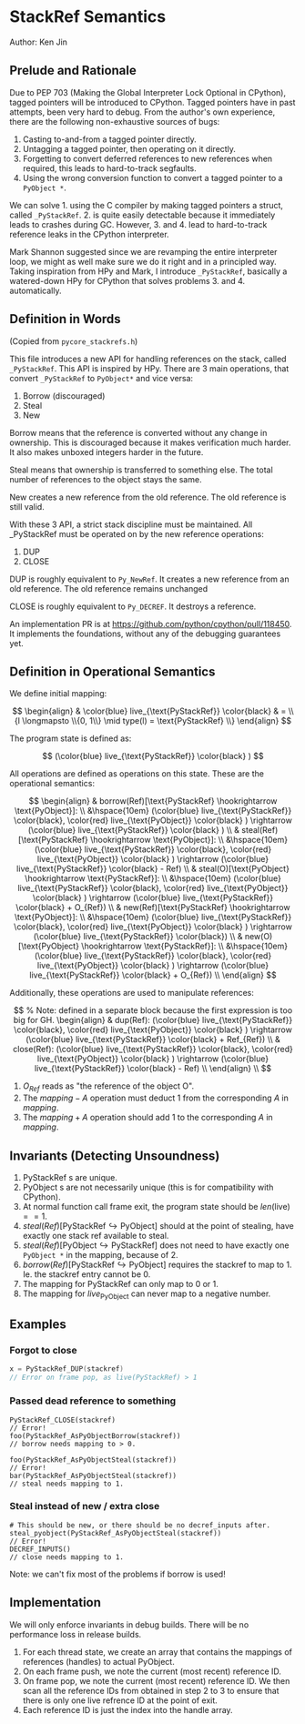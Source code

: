 # StackRef Semantics

Author: Ken Jin

## Prelude and Rationale
Due to PEP 703 (Making the Global Interpreter Lock Optional in CPython),
tagged pointers will be introduced to CPython. Tagged pointers have in past attempts,
been very hard to debug. From the author's own experience, there are the following
non-exhaustive sources of bugs:

1. Casting to-and-from a tagged pointer directly.
2. Untagging a tagged pointer, then operating on it directly.
3. Forgetting to convert deferred references to new references when required,
   this leads to hard-to-track segfaults.
4. Using the wrong conversion function to convert a tagged pointer
   to a `PyObject *`.

We can solve 1. using the C compiler by making tagged pointers a struct, called
`_PyStackRef`. 2. is quite easily detectable because it immediately leads to
crashes during GC. However, 3. and 4. lead to hard-to-track reference leaks
in the CPython interpreter.

Mark Shannon suggested since we are revamping the entire interpreter loop,
we might as well make sure we do it right and in a principled way.
Taking inspiration from HPy and Mark, I introduce `_PyStackRef`, basically
a watered-down HPy for CPython that solves problems 3. and 4. automatically.

## Definition in Words

(Copied from `pycore_stackrefs.h`)

This file introduces a new API for handling references on the stack, called
`_PyStackRef`. This API is inspired by HPy.
There are 3 main operations, that convert `_PyStackRef` to `PyObject*` and
vice versa:

1. Borrow (discouraged)
2. Steal
3. New

Borrow means that the reference is converted without any change in ownership.
This is discouraged because it makes verification much harder. It also makes
unboxed integers harder in the future.

Steal means that ownership is transferred to something else. The total
number of references to the object stays the same.

New creates a new reference from the old reference. The old reference
is still valid.

With these 3 API, a strict stack discipline must be maintained. All
_PyStackRef must be operated on by the new reference operations:

1. DUP
2. CLOSE

DUP is roughly equivalent to `Py_NewRef`. It creates a new reference from an old
reference. The old reference remains unchanged

CLOSE is roughly equivalent to `Py_DECREF`. It destroys a reference.

An implementation PR is at https://github.com/python/cpython/pull/118450.
It implements the foundations, without any of the debugging guarantees
yet.

## Definition in Operational Semantics
We define initial mapping:

$$
\begin{align}
    & \color{blue} live_{\text{PyStackRef}} \color{black}
    & = \\{l \longmapsto \\{0, 1\\} \mid  type(l) = \text{PyStackRef} \\}
\end{align}
$$

The program state is defined as:

$$
(\color{blue} live_{\text{PyStackRef}} \color{black} )
$$

All operations are defined as operations on this state.
These are the operational semantics:

$$
\begin{align}
& borrow(Ref)[\text{PyStackRef} \hookrightarrow \text{PyObject}]:
\\
&\hspace{10em} (\color{blue} live_{\text{PyStackRef}} \color{black},
\color{red} live_{\text{PyObject}} \color{black} )
\rightarrow
    (\color{blue} live_{\text{PyStackRef}} \color{black} )
\\
& steal(Ref)[\text{PyStackRef} \hookrightarrow \text{PyObject}]:
\\
&\hspace{10em} (\color{blue} live_{\text{PyStackRef}} \color{black},
\color{red} live_{\text{PyObject}} \color{black} )
\rightarrow
    (\color{blue} live_{\text{PyStackRef}} \color{black} - Ref)
\\
& steal(O)[\text{PyObject} \hookrightarrow \text{PyStackRef}]:
\\
&\hspace{10em} (\color{blue} live_{\text{PyStackRef}} \color{black},
\color{red} live_{\text{PyObject}} \color{black} )
\rightarrow
    (\color{blue} live_{\text{PyStackRef}} \color{black} + O_{Ref})
\\
& new(Ref)[\text{PyStackRef} \hookrightarrow \text{PyObject}]:
\\
&\hspace{10em} (\color{blue} live_{\text{PyStackRef}} \color{black},
\color{red} live_{\text{PyObject}} \color{black} )
\rightarrow
    (\color{blue} live_{\text{PyStackRef}} \color{black})
\\
& new(O)[\text{PyObject} \hookrightarrow \text{PyStackRef}]:
\\
&\hspace{10em} (\color{blue} live_{\text{PyStackRef}} \color{black},
\color{red} live_{\text{PyObject}} \color{black} )
\rightarrow
    (\color{blue} live_{\text{PyStackRef}} \color{black} + O_{Ref})
\\
\end{align}
$$

Additionally, these operations are used to manipulate references:

$$
% Note: defined in a separate block because the first expression is too big for GH.
\begin{align}
& dup(Ref):
(\color{blue} live_{\text{PyStackRef}} \color{black},
\color{red} live_{\text{PyObject}} \color{black} )
\rightarrow
    (\color{blue} live_{\text{PyStackRef}} \color{black} + Ref_{Ref})
\\
& close(Ref):
(\color{blue} live_{\text{PyStackRef}} \color{black},
\color{red} live_{\text{PyObject}} \color{black} )
\rightarrow
    (\color{blue} live_{\text{PyStackRef}} \color{black} - Ref)
\\
\end{align}
\\
$$

1. $O_{Ref}$ reads as "the reference of the object O".
2. The $mapping - A$ operation must deduct $1$ from the corresponding
   $A$ in $mapping$.
3. The $mapping + A$ operation should add $1$ to the corresponding $A$
   in $mapping$.

## Invariants (Detecting Unsoundness)

1. $\text{PyStackRef}$ s are unique.
2. $\text{PyObject}$ s are not necessarily unique
   (this is for compatibility with CPython).
3. At normal function call frame exit, the program state should be
   $len(\text{live}) == 1$.
4. $steal(Ref)[\text{PyStackRef} \hookrightarrow \text{PyObject}]$ should
   at the point of stealing, have exactly one stack ref available to steal.
5. $steal(Ref)[\text{PyObject} \hookrightarrow \text{PyStackRef}]$ does
   not need to have exactly one `PyObject *` in the mapping, because of 2.
6. $borrow(Ref)[\text{PyStackRef} \hookrightarrow \text{PyObject}]$
   requires the stackref to map to 1. Ie. the stackref entry cannot be 0.
8. The mapping for $\text{PyStackRef}$ can only map to 0 or 1.
9. The mapping for $live_{\text{PyObject}}$ can never map to a negative number.
   
## Examples

### Forgot to close
```C
x = PyStackRef_DUP(stackref)
// Error on frame pop, as live(PyStackRef) > 1
```

### Passed dead reference to something
```
PyStackRef_CLOSE(stackref)
// Error!
foo(PyStackRef_AsPyObjectBorrow(stackref))
// borrow needs mapping to > 0.
```

```
foo(PyStackRef_AsPyObjectSteal(stackref))
// Error!
bar(PyStackRef_AsPyObjectSteal(stackref))
// steal needs mapping to 1.
```

### Steal instead of new / extra close
```
# This should be new, or there should be no decref_inputs after.
steal_pyobject(PyStackRef_AsPyObjectSteal(stackref))
// Error!
DECREF_INPUTS()
// close needs mapping to 1.
```

Note: we can't fix most of the problems if borrow is used!

## Implementation

We will only enforce invariants in debug builds. There will be no
performance loss in release builds.

1. For each thread state, we create an array that contains the mappings
   of references (handles) to actual $\text{PyObject}$.
2. On each frame push, we note the current (most recent) reference ID.
3. On frame pop, we note the current (most recent) reference ID. We
   then scan all the reference IDs from obtained in step 2 to 3 to ensure
   that there is only one live refrence ID at the point of exit.
4. Each reference ID is just the index into the handle array.
